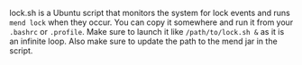 lock.sh is a Ubuntu script that monitors the system for lock events and runs `mend lock` when they occur. You can copy it somewhere and run it from your `.bashrc` or `.profile`. Make sure to launch it like `/path/to/lock.sh &` as it is an infinite loop. Also make sure to update the path to the mend jar in the script.
